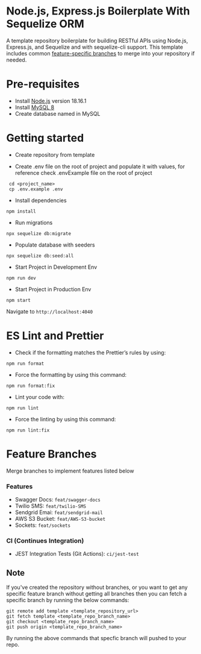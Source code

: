 # Node.js, Express.js Boilerplate With Sequelize ORM

A template repository boilerplate for building RESTful APIs using Node.js, Express.js, and Sequelize and with sequelize-cli support. This template includes common [feature-specific branches](#feature-branches) to merge into your repository if needed.

# Pre-requisites

- Install [Node.js](https://nodejs.org/en/) version 18.16.1
- Install [MySQL 8](https://dev.mysql.com/downloads/mysql/)
- Create database named in MySQL

# Getting started

- Create repository from template

- Create .env file on the root of project and populate it with values, for reference check .envExample file on the root of project

```
 cd <project_name>
 cp .env.example .env
```

- Install dependencies

```
npm install
```

- Run migrations

```
npx sequelize db:migrate
```

- Populate database with seeders

```
npx sequelize db:seed:all
```

- Start Project in Development Env

```
npm run dev
```

- Start Project in Production Env

```
npm start
```

Navigate to `http://localhost:4040`

# ES Lint and Prettier

- Check if the formatting matches the Prettier’s rules by using:

```
npm run format
```

- Force the formatting by using this command:

```
npm run format:fix
```

- Lint your code with:

```
npm run lint
```

- Force the linting by using this command:

```
npm run lint:fix
```

# Feature Branches

Merge branches to implement features listed below

### Features

- Swagger Docs: `feat/swagger-docs`
- Twilio SMS: `feat/twilio-SMS`
- Sendgrid Emai: `feat/sendgrid-mail`
- AWS S3 Bucket: `feat/AWS-S3-bucket`
- Sockets: `feat/sockets`

### CI (Continues Integration)

- JEST Integration Tests (Git Actions): `ci/jest-test`

## Note

If you've created the repository without branches, or you want to get any specific feature branch without getting all branches then you can fetch a specific branch by running the below commands:

```
git remote add template <template_repository_url>
git fetch template <template_repo_branch_name>
git checkout <template_repo_branch_name>
git push origin <template_repo_branch_name>
```

By running the above commands that specfic branch will pushed to your repo.
